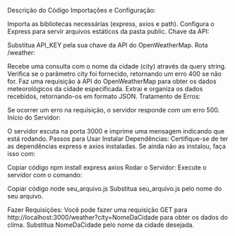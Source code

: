 Descrição do Código
Importações e Configuração:

Importa as bibliotecas necessárias (express, axios e path).
Configura o Express para servir arquivos estáticos da pasta public.
Chave da API:

Substitua API_KEY pela sua chave da API do OpenWeatherMap.
Rota /weather:

Recebe uma consulta com o nome da cidade (city) através da query string.
Verifica se o parâmetro city foi fornecido, retornando um erro 400 se não for.
Faz uma requisição à API do OpenWeatherMap para obter os dados meteorológicos da cidade especificada.
Extrai e organiza os dados recebidos, retornando-os em formato JSON.
Tratamento de Erros:

Se ocorrer um erro na requisição, o servidor responde com um erro 500.
Início do Servidor:

O servidor escuta na porta 3000 e imprime uma mensagem indicando que está rodando.
Passos para Usar
Instalar Dependências: Certifique-se de ter as dependências express e axios instaladas. Se ainda não as instalou, faça isso com:

Copiar código
npm install express axios
Rodar o Servidor: Execute o servidor com o comando:

Copiar código
node seu_arquivo.js
Substitua seu_arquivo.js pelo nome do seu arquivo.

Fazer Requisições: Você pode fazer uma requisição GET para http://localhost:3000/weather?city=NomeDaCidade para obter os dados do clima. Substitua NomeDaCidade pelo nome da cidade desejada.
